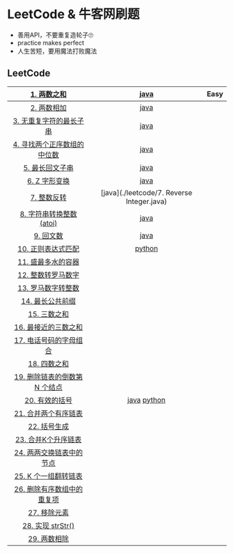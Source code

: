 # LeetCode & 牛客网刷题

* 善用API，不要重复造轮子🙄
* practice makes perfect
* 人生苦短，要用魔法打败魔法

## LeetCode

|   [1. 两数之和](https://leetcode-cn.com/problems/two-sum/)   |               [java](./leetcode/1.two_sum.md)                | Easy |
| :----------------------------------------------------------: | :----------------------------------------------------------: | :--: |
| [2. 两数相加](https://leetcode-cn.com/problems/add-two-numbers/) |           [java](./leetcode/2.add_two_numbers.md)            |      |
| [3. 无重复字符的最长子串](https://leetcode-cn.com/problems/longest-substring-without-repeating-characters/) | [java](./leetcode/3.LongestSubstringWithoutRepeatingCharacters.md) |      |
| [4. 寻找两个正序数组的中位数](https://leetcode-cn.com/problems/median-of-two-sorted-arrays/) |       [java](./leetcode/4.MedianofTwoSortedArrays.md)        |      |
| [5. 最长回文子串](https://leetcode-cn.com/problems/longest-palindromic-substring/) |     [java](./leetcode/5.LongestPalindromicSubstring.md)      |      |
| [6. Z 字形变换](https://leetcode-cn.com/problems/zigzag-conversion/) |          [java](./leetcode/6.ZigZagConversion.md")           |      |
| [7. 整数反转](https://leetcode-cn.com/problems/reverse-integer/) |          [java](./leetcode/7. Reverse Integer.java)          |      |
| [8. 字符串转换整数 (atoi)](https://leetcode-cn.com/problems/string-to-integer-atoi/) |           [java](./leetcode/8.字符串转换整数.java)           |      |
| [9. 回文数](https://leetcode-cn.com/problems/palindrome-number/) |               [java](./leetcode/9.回文数.java)               |      |
| [10. 正则表达式匹配](https://leetcode-cn.com/problems/regular-expression-matching/) |          [python](./leetcode/10.正则表达式匹配.py)           |      |
| [11. 盛最多水的容器](https://leetcode-cn.com/problems/container-with-most-water/) |                                                              |      |
| [12. 整数转罗马数字](https://leetcode-cn.com/problems/integer-to-roman/) |                                                              |      |
| [13. 罗马数字转整数](https://leetcode-cn.com/problems/roman-to-integer/) |                                                              |      |
| [14. 最长公共前缀](https://leetcode-cn.com/problems/longest-common-prefix/) |                                                              |      |
|    [15. 三数之和](https://leetcode-cn.com/problems/3sum/)    |                                                              |      |
| [16. 最接近的三数之和](https://leetcode-cn.com/problems/3sum-closest/) |                                                              |      |
| [17. 电话号码的字母组合](https://leetcode-cn.com/problems/letter-combinations-of-a-phone-number/) |                                                              |      |
|    [18. 四数之和](https://leetcode-cn.com/problems/4sum/)    |                                                              |      |
| [19. 删除链表的倒数第 N 个结点](https://leetcode-cn.com/problems/remove-nth-node-from-end-of-list/) |                                                              |      |
| [20. 有效的括号](https://leetcode-cn.com/problems/valid-parentheses/) |                    [java]()   [python]()                     |      |
| [21. 合并两个有序链表](https://leetcode-cn.com/problems/merge-two-sorted-lists/) |                                                              |      |
| [22. 括号生成](https://leetcode-cn.com/problems/generate-parentheses/) |                                                              |      |
| [23. 合并K个升序链表](https://leetcode-cn.com/problems/merge-k-sorted-lists/) |                                                              |      |
| [24. 两两交换链表中的节点](https://leetcode-cn.com/problems/swap-nodes-in-pairs/) |                                                              |      |
| [25. K 个一组翻转链表](https://leetcode-cn.com/problems/reverse-nodes-in-k-group/) |                                                              |      |
| [26. 删除有序数组中的重复项](https://leetcode-cn.com/problems/remove-duplicates-from-sorted-array/) |                                                              |      |
| [27. 移除元素](https://leetcode-cn.com/problems/remove-element/) |                                                              |      |
| [28. 实现 strStr()](https://leetcode-cn.com/problems/implement-strstr/) |                                                              |      |
| [29. 两数相除](https://leetcode-cn.com/problems/divide-two-integers/) |                                                              |      |

